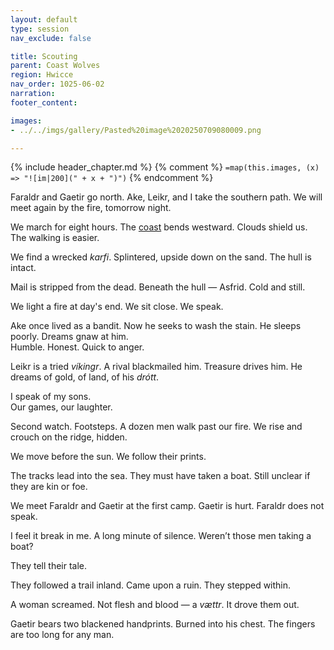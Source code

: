 ```yaml
---
layout: default
type: session
nav_exclude: false

title: Scouting
parent: Coast Wolves
region: Hwicce
nav_order: 1025-06-02
narration: 
footer_content: 

images:
- ../../imgs/gallery/Pasted%20image%2020250709080009.png

---
```


{% include header_chapter.md %}
{% comment %}
`=map(this.images, (x) => "![im|200](" + x + ")")`
{% endcomment %}

Faraldr and Gaetir go north.
Ake, Leikr, and I take the southern path.
We will meet again by the fire, tomorrow night.

We march for eight hours.
The [coast](../../gazetteer/Hwicce/index.md) bends westward.
Clouds shield us.
The walking is easier.

We find a wrecked _karfi_.
Splintered, upside down on the sand.
The hull is intact.

Mail is stripped from the dead.
Beneath the hull — Asfrid.
Cold and still.

We light a fire at day's end.
We sit close.
We speak.

Ake once lived as a bandit.
Now he seeks to wash the stain.
He sleeps poorly.
Dreams gnaw at him.  
Humble. Honest. Quick to anger.

Leikr is a tried _víkingr_.
A rival blackmailed him.
Treasure drives him.
He dreams of gold, of land, of his _drótt_.

I speak of my sons.  
Our games, our laughter.

Second watch.
Footsteps.
A dozen men walk past our fire.
We rise and crouch on the ridge, hidden.

We move before the sun.
We follow their prints.

The tracks lead into the sea.
They must have taken a boat.
Still unclear if they are kin or foe.

We meet Faraldr and Gaetir at the first camp.
Gaetir is hurt.
Faraldr does not speak.

I feel it break in me.
A long minute of silence.
Weren’t those men taking a boat?

They tell their tale.

They followed a trail inland.
Came upon a ruin.
They stepped within.

A woman screamed.
Not flesh and blood — a _vættr_.
It drove them out.

Gaetir bears two blackened handprints.
Burned into his chest.
The fingers are too long for any man.
